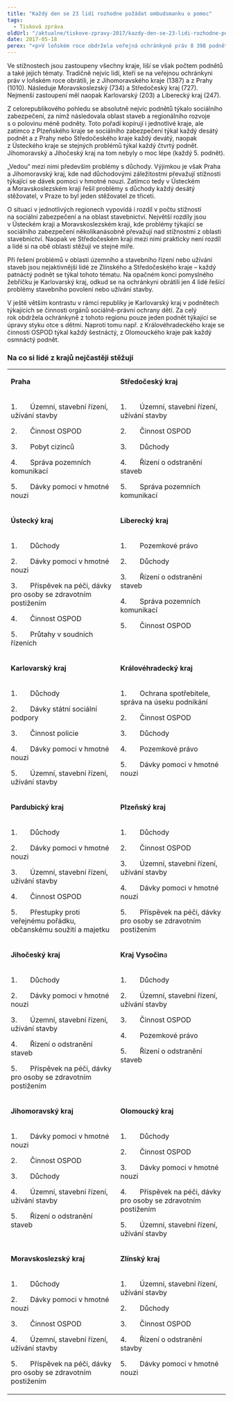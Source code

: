 ```yaml
---
title: "Každý den se 23 lidí rozhodne požádat ombudsmanku o pomoc"
tags:
  - Tisková zpráva
oldUrl: "/aktualne/tiskove-zpravy-2017/kazdy-den-se-23-lidi-rozhodne-pozadat-ombudsmanku-o-pomoc"
date: 2017-05-18
perex: "<p>V loňském roce obdržela veřejná ochránkyně práv 8 398 podnětů od lidí z celé České republiky, což znamená, že každý den v roce se 23 lidí rozhodlo na ni obrátit a požádat o pomoc. Úspěšnost ochránkyně je totiž vysoká – pokud zjistí pochybení úřadů, v 96 % případů se jí podaří dosáhnout jejich napravení.</p>"
---
```


<!-- imported from the old website -->

<p>Ve stížnostech jsou zastoupeny všechny kraje, liší se však počtem podnětů a také jejich tématy. Tradičně nejvíc lidí, kteří se na veřejnou ochránkyni práv v loňském roce obrátili, je z Jihomoravského kraje (1387) a z Prahy (1010). Následuje Moravskoslezský (734) a Středočeský kraj (727). Nejmenší zastoupení měl naopak Karlovarský (203) a Liberecký kraj (247). </p> <p>Z celorepublikového pohledu se absolutně nejvíc podnětů týkalo sociálního zabezpečení, za nímž následovala oblast staveb a regionálního rozvoje s o polovinu méně podněty. Toto pořadí kopírují i jednotlivé kraje, ale zatímco z Plzeňského kraje se sociálního zabezpečení týkal každý desátý podnět a z Prahy nebo Středočeského kraje každý devátý, naopak z Ústeckého kraje se stejných problémů týkal každý čtvrtý podnět. Jihomoravský a Jihočeský kraj na tom nebyly o moc lépe (každý 5. podnět). </p> <p>„Vedou“ mezi nimi především problémy s důchody. Výjimkou je však Praha a Jihomoravský kraj, kde nad důchodovými záležitostmi převažují stížnosti týkající se dávek pomoci v hmotné nouzi. Zatímco tedy v Ústeckém a Moravskoslezském kraji řešil problémy s důchody každý desátý stěžovatel, v Praze to byl jeden stěžovatel ze třiceti. </p> <p>O situaci v jednotlivých regionech vypovídá i rozdíl v počtu stížností na sociální zabezpečení a na oblast stavebnictví. Největší rozdíly jsou v Ústeckém kraji a Moravskoslezském kraji, kde problémy týkající se sociálního zabezpečení několikanásobně převažují nad stížnostmi z oblasti stavebnictví. Naopak ve Středočeském kraji mezi nimi prakticky není rozdíl a lidé si na obě oblasti stěžují ve stejné míře.</p> <p>Při řešení problémů v oblasti územního a stavebního řízení nebo užívání staveb jsou nejaktivnější lidé ze Zlínského a Středočeského kraje &ndash; každý patnáctý podnět se týkal tohoto tématu. Na opačném konci pomyslného žebříčku je Karlovarský kraj, odkud se na ochránkyni obrátili jen 4 lidé řešící problémy stavebního povolení nebo užívání stavby.</p><p> V ještě větším kontrastu v rámci republiky je Karlovarský kraj v podnětech týkajících se činnosti orgánů sociálně-právní ochrany dětí. Za celý rok obdržela ochránkyně z tohoto regionu pouze jeden podnět týkající se úpravy styku otce s dětmi. Naproti tomu např. z Královéhradeckého kraje se činnosti OSPOD týkal každý šestnáctý, z Olomouckého kraje pak každý osmnáctý podnět.</p><h3>Na co si lidé z krajů nejčastěji stěžují</h3><table summary="" class="obecna_varianata2" cellspacing="" cellpadding=""> <tbody class="align-baseline"><tr> <td width="302" valign="top"> <p><b>Praha</b></p> </td> <td width="302" valign="top"> <p><b>Středočeský kraj</b></p> </td> </tr> <tr> <td width="302" valign="top"> <p>1.       Územní, stavební řízení, užívání stavby</p> <p>2.       Činnost OSPOD</p> <p>3.       Pobyt cizinců</p> <p>4.       Správa pozemních komunikací</p> <p>5.       Dávky pomoci v hmotné nouzi</p> </td> <td width="302" valign="top"> <p>1.       Územní, stavební řízení, užívání stavby</p> <p>2.       Činnost OSPOD</p> <p>3.       Důchody</p> <p>4.       Řízení o odstranění staveb</p> <p>5.       Správa pozemních komunikací</p> </td> </tr> <tr> <td width="302" valign="top"> <p><b>Ústecký kraj</b></p> </td> <td width="302" valign="top"> <p><b>Liberecký kraj</b></p> </td> </tr> <tr> <td width="302" valign="top"> <p>1.       Důchody</p> <p>2.       Dávky pomoci v hmotné nouzi</p> <p>3.       Příspěvek na péči, dávky pro osoby se zdravotním postižením</p> <p>4.       Činnost OSPOD</p> <p>5.       Průtahy v soudních řízeních</p> </td> <td width="302" valign="top"> <p>1.       Pozemkové právo</p> <p>2.       Důchody</p> <p>3.       Řízení o odstranění staveb</p> <p>4.       Správa pozemních komunikací</p> <p>5.       Činnost OSPOD</p> </td> </tr> <tr> <td width="302" valign="top"> <p><b>Karlovarský kraj</b></p> </td> <td width="302" valign="top"> <p><b>Královéhradecký kraj</b></p> </td> </tr> <tr> <td width="302" valign="top"> <p>1.       Důchody</p> <p>2.       Dávky státní sociální podpory</p> <p>3.       Činnost policie</p> <p>4.       Dávky pomoci v hmotné nouzi</p> <p>5.       Územní, stavební řízení, užívání stavby</p> </td> <td width="302" valign="top"> <p>1.       Ochrana spotřebitele, správa na úseku podnikání</p> <p>2.       Činnost OSPOD</p> <p>3.       Důchody</p> <p>4.       Pozemkové právo</p> <p>5.       Dávky pomoci v hmotné nouzi</p> </td> </tr> <tr> <td width="302" valign="top"> <p><b>Pardubický kraj</b></p> </td> <td width="302" valign="top"> <p><b>Plzeňský kraj</b></p> </td> </tr> <tr> <td width="302" valign="top"> <p>1.       Důchody</p> <p>2.       Dávky pomoci v hmotné nouzi</p> <p>3.       Územní, stavební řízení, užívání stavby</p> <p>4.       Činnost OSPOD</p> <p>5.       Přestupky proti veřejnému pořádku, občanskému soužití a majetku</p> </td> <td width="302" valign="top"> <p>1.       Důchody</p> <p>2.       Činnost OSPOD</p> <p>3.       Územní, stavební řízení, užívání stavby</p> <p>4.       Dávky pomoci v hmotné nouzi</p> <p>5.       Příspěvek na péči, dávky pro osoby se zdravotním postižením </p> </td> </tr> <tr> <td width="302" valign="top"> <p><b>Jihočeský kraj</b></p> </td> <td width="302" valign="top"> <p><b>Kraj Vysočin</b>a</p> </td> </tr> <tr> <td width="302" valign="top"> <p>1.       Důchody</p> <p>2.       Dávky pomoci v hmotné nouzi</p> <p>3.       Územní, stavební řízení, užívání stavby</p> <p>4.       Řízení o odstranění staveb</p> <p>5.       Příspěvek na péči, dávky pro osoby se zdravotním postižením</p> </td> <td width="302" valign="top"> <p>1.       Důchody</p> <p>2.       Územní, stavební řízení, užívání stavby</p> <p>3.       Činnost OSPOD</p> <p>4.       Pozemkové právo</p> <p>5.       Řízení o odstranění staveb</p> </td> </tr> <tr> <td width="302" valign="top"> <p><b>Jihomoravský kraj</b></p> </td> <td width="302" valign="top"> <p><b>Olomoucký kraj</b></p> </td> </tr> <tr> <td width="302" valign="top"> <p>1.       Dávky pomoci v hmotné nouzi</p> <p>2.       Činnost OSPOD</p> <p>3.       Důchody</p> <p>4.       Územní, stavební řízení, užívání stavby</p> <p>5.       Řízení o odstranění staveb</p> </td> <td width="302" valign="top"> <p>1.       Důchody</p> <p>2.       Činnost OSPOD</p> <p>3.       Dávky pomoci v hmotné nouzi</p> <p>4.       Příspěvek na péči, dávky pro osoby se zdravotním postižením</p> <p>5.       Územní, stavební řízení, užívání stavby</p> </td> </tr> <tr> <td width="302" valign="top"> <p><b>Moravskoslezský kraj</b></p> </td> <td width="302" valign="top"> <p><b>Zlínský kraj</b></p> </td> </tr> <tr> <td width="302" valign="top"> <p>1.       Důchody</p> <p>2.       Dávky pomoci v hmotné nouzi</p> <p>3.       Činnost OSPOD</p> <p>4.       Územní, stavební řízení, užívání stavby</p> <p>5.       Příspěvek na péči, dávky pro osoby se zdravotním postižením</p> </td> <td width="302" valign="top"> <p>1.       Územní, stavební řízení, užívání stavby</p> <p>2.       Důchody</p> <p>3.       Činnost OSPOD</p> <p>4.       Řízení o odstranění stavby</p> <p>5.       Dávky pomoci v hmotné nouzi</p> </td> </tr> </tbody></table> <p> </p>
